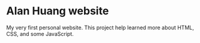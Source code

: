 # Alan Huang website

My very first personal website. This project help learned more about HTML, CSS, and some JavaScript.

